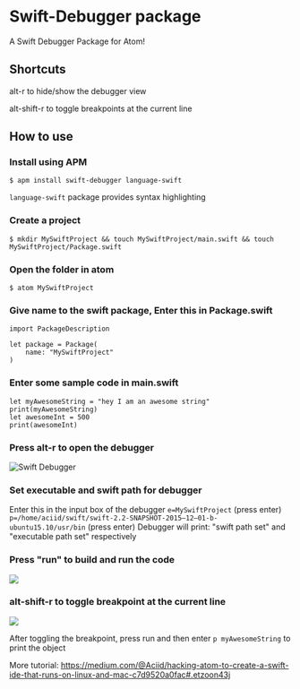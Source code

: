 # Swift-Debugger package

A Swift Debugger Package for Atom!

## Shortcuts
alt-r to hide/show the debugger view

alt-shift-r to toggle breakpoints at the current line

## How to use

### Install using APM
```
$ apm install swift-debugger language-swift
```
`language-swift` package provides syntax highlighting

### Create a project
```
$ mkdir MySwiftProject && touch MySwiftProject/main.swift && touch MySwiftProject/Package.swift
```

### Open the folder in atom
```
$ atom MySwiftProject
```

### Give name to the swift package, Enter this in Package.swift
```objc
import PackageDescription

let package = Package(
    name: "MySwiftProject"
)
```

### Enter some sample code in main.swift 
```objc 
let myAwesomeString = "hey I am an awesome string"
print(myAwesomeString)
let awesomeInt = 500
print(awesomeInt)
```

### Press alt-r to open the debugger

![Swift Debugger](https://cdn-images-1.medium.com/max/1600/1*ZhoyYtvLzQhvCMjhtlpFxQ.png)

### Set executable and swift path for debugger

Enter this in the input box of the debugger
`e=MySwiftProject` (press enter)
`p=/home/aciid/swift/swift-2.2-SNAPSHOT-2015–12–01-b-ubuntu15.10/usr/bin` (press enter)
Debugger will print: "swift path set" and "executable path set" respectively

### Press "run" to build and run the code
![](https://cdn-images-1.medium.com/max/1600/1*G1w5YyDLhYfHWCynDD7p0A.png)

### alt-shift-r to toggle breakpoint at the current line
![](https://cdn-images-1.medium.com/max/1600/1*6ji_E4xS2rswKuTStTmqYQ.png)

After toggling the breakpoint, press run and then enter `p myAwesomeString` to print the object

More tutorial:
https://medium.com/@Aciid/hacking-atom-to-create-a-swift-ide-that-runs-on-linux-and-mac-c7d9520a0fac#.etzoon43j


